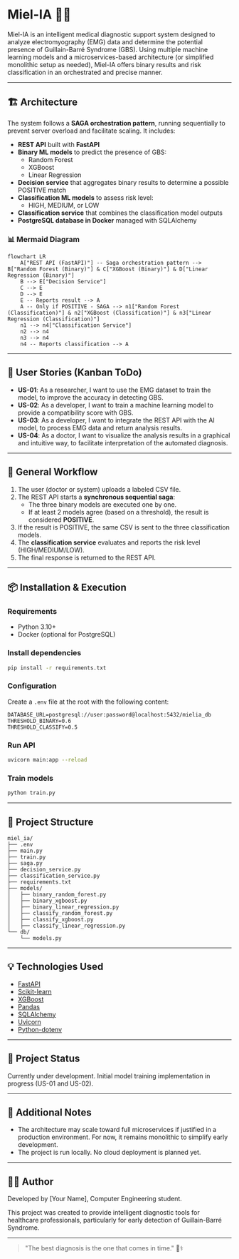 # Miel-IA 🧠💡

Miel-IA is an intelligent medical diagnostic support system designed to analyze electromyography (EMG) data and determine the potential presence of Guillain-Barré Syndrome (GBS). Using multiple machine learning models and a microservices-based architecture (or simplified monolithic setup as needed), Miel-IA offers binary results and risk classification in an orchestrated and precise manner.

---

## 🏗 Architecture

The system follows a **SAGA orchestration pattern**, running sequentially to prevent server overload and facilitate scaling. It includes:

- **REST API** built with **FastAPI**
- **Binary ML models** to predict the presence of GBS:
  - Random Forest
  - XGBoost
  - Linear Regression
- **Decision service** that aggregates binary results to determine a possible POSITIVE match
- **Classification ML models** to assess risk level:
  - HIGH, MEDIUM, or LOW
- **Classification service** that combines the classification model outputs
- **PostgreSQL database in Docker** managed with SQLAlchemy

### 📊 Mermaid Diagram
```mermaid
flowchart LR
    A["REST API (FastAPI)"] -- Saga orchestration pattern --> B["Random Forest (Binary)"] & C["XGBoost (Binary)"] & D["Linear Regression (Binary)"]
    B --> E["Decision Service"]
    C --> E
    D --> E
    E -- Reports result --> A
    A -- Only if POSITIVE - SAGA --> n1["Random Forest (Classification)"] & n2["XGBoost (Classification)"] & n3["Linear Regression (Classification)"]
    n1 --> n4["Classification Service"]
    n2 --> n4
    n3 --> n4
    n4 -- Reports classification --> A
```

---

## 🧪 User Stories (Kanban ToDo)

- **US-01**: As a researcher, I want to use the EMG dataset to train the model, to improve the accuracy in detecting GBS.
- **US-02**: As a developer, I want to train a machine learning model to provide a compatibility score with GBS.
- **US-03**: As a developer, I want to integrate the REST API with the AI model, to process EMG data and return analysis results.
- **US-04**: As a doctor, I want to visualize the analysis results in a graphical and intuitive way, to facilitate interpretation of the automated diagnosis.

---

## 🧬 General Workflow

1. The user (doctor or system) uploads a labeled CSV file.
2. The REST API starts a **synchronous sequential saga**:
   - The three binary models are executed one by one.
   - If at least 2 models agree (based on a threshold), the result is considered **POSITIVE**.
3. If the result is POSITIVE, the same CSV is sent to the three classification models.
4. The **classification service** evaluates and reports the risk level (HIGH/MEDIUM/LOW).
5. The final response is returned to the REST API.

---

## 📦 Installation & Execution

### Requirements
- Python 3.10+
- Docker (optional for PostgreSQL)

### Install dependencies
```bash
pip install -r requirements.txt
```

### Configuration
Create a `.env` file at the root with the following content:
```
DATABASE_URL=postgresql://user:password@localhost:5432/mielia_db
THRESHOLD_BINARY=0.6
THRESHOLD_CLASSIFY=0.5
```

### Run API
```bash
uvicorn main:app --reload
```

### Train models
```bash
python train.py
```

---

## 🔎 Project Structure
```
miel_ia/
├── .env
├── main.py
├── train.py
├── saga.py
├── decision_service.py
├── classification_service.py
├── requirements.txt
├── models/
│   ├── binary_random_forest.py
│   ├── binary_xgboost.py
│   ├── binary_linear_regression.py
│   ├── classify_random_forest.py
│   ├── classify_xgboost.py
│   ├── classify_linear_regression.py
└── db/
    └── models.py
```

---

## 💡 Technologies Used

- [FastAPI](https://fastapi.tiangolo.com/)
- [Scikit-learn](https://scikit-learn.org/)
- [XGBoost](https://xgboost.readthedocs.io/)
- [Pandas](https://pandas.pydata.org/)
- [SQLAlchemy](https://www.sqlalchemy.org/)
- [Uvicorn](https://www.uvicorn.org/)
- [Python-dotenv](https://pypi.org/project/python-dotenv/)

---

## 🚀 Project Status

Currently under development. Initial model training implementation in progress (US-01 and US-02).

---

## 📌 Additional Notes

- The architecture may scale toward full microservices if justified in a production environment. For now, it remains monolithic to simplify early development.
- The project is run locally. No cloud deployment is planned yet.

---

## 👨‍🔬 Author

Developed by [Your Name], Computer Engineering student.

This project was created to provide intelligent diagnostic tools for healthcare professionals, particularly for early detection of Guillain-Barré Syndrome.

---

> "The best diagnosis is the one that comes in time." 🧠⚕️

